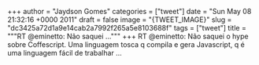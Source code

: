 
+++
author = "Jaydson Gomes"
categories = ["tweet"]
date = "Sun May 08 21:32:16 +0000 2011"
draft = false
image = "{TWEET_IMAGE}"
slug = "dc3425a72d1a9e14cab2a7992f265a5e8103688f"
tags = ["tweet"]
title = """RT @eminetto: Não saquei ..."""
+++
RT @eminetto: Não saquei o hype sobre Coffescript. Uma linguagem tosca q compila e gera Javascript, q é uma linguagem fácil de trabalhar ...

